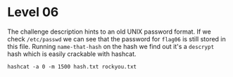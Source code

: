 # Level 06

The challenge description hints to an old UNIX password format. If we check `/etc/passwd` we can see that the password for `flag06` is still stored in this file. Running `name-that-hash` on the hash we find out it's a `descrypt` hash which is easily crackable with hashcat.

`hashcat -a 0 -m 1500 hash.txt rockyou.txt`
